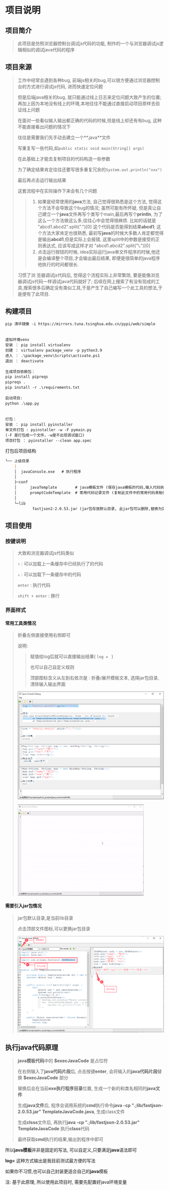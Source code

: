 # 项目说明

## 项目简介

> 此项目是仿照浏览器控制台调试js代码的功能, 制作的一个与浏览器调试js逻辑相似的调试java代码的程序
>

## 项目来源
> 工作中经常会遇到各种bug, 前端js相关的bug,可以很方便通过浏览器控制台的方式进行调试js代码, 进而快速定位问题
>
> 但是后端java相关的bug, 就只能通过线上日志来定位问题大致产生的位置; 再加上因为本地没有线上的环境,本地往往不能通过直接启动项目原样去验证线上问题
>
> 在面对一些看似输入输出都正确的代码的时候,但是线上却还有有bug, 这种不能直接看出问题的情况下
>
> 往往是需要我们先手动去建立一个**.java**文件
>
> 写重复写一些代码,如`public static void main(String[] args)`
>
> 在此基础上才能去复制项目的代码构造一些参数
>
> 为了确定结果肯定往往还要写很多重复冗余的`System.out.println("xxx")`
>
> 最后再点击运行输出结果
>
> 这套流程中在实际操作下来会有几个问题
> > 1. 如果是经常使用的**java**方法, 自己觉得很熟悉是这个方法, 觉得这个方法不会导致这个bug的情况; 虽然可能有所怀疑, 但是真让自己建立一个**java**文件再写个类写个main,最后再写个**println**, 为了这么一个方法做这么多,往往心中会觉得很麻烦. 
> >   比如的话就是 "abcd1.abcd2".split(".")[0]  这个代码是否能得到结果**abcd1**; 这个方法大家肯定也很熟悉, 最初写**java**的时候大多数人肯定都觉得是输出**abcd1**,但是实际上会报错, 这里split中的参数是接受的正则表达式, 应该写成这样才对  "abcd1.abcd2".split("\\.")[0]
> > 2. 点击运行按钮的时候, idea实际运行java单文件程序的时候,他还是会编译整个项目,才会输出最后结果, 即便是很简单的java程序他执行的时间都很长.
>
> 习惯了浏  览器调试js代码后, 觉得这个流程实际上非常繁琐, 要是能像浏览器调试js代码一样调试java代码就好了; 
> 后续在网上搜索了有没有现成的工具,搜索很多后确定没有类似工具,于是产生了自己编写一个此工具的想法,于是便有了此项目.


## 构建项目
```markdown
pip 清华镜像 -i https://mirrors.tuna.tsinghua.edu.cn/pypi/web/simple 


虚拟环境venv
安装 ： pip install virtualenv 
创建 ： virtualenv package_venv -p python3.9
进入 ： .\package_venv\Scripts\activate.ps1
退出 ： deactivate

生成项目依赖包：
pip install pipreqs
pipreqs .
pip install -r .\requirements.txt

启动项目:
python .\app.py


打包：
安装 ： pip install pyinstaller
单文件打包 : pyinstaller -w -F pymain.py 
(-F 是打包成一个文件，-w是不出现调试窗口)
项目打包 ： pyinstaller --clean app.spec

```

打包后项目结构

```markdown
└── 上级目录
    |
    │  javaConsole.exe   # 执行程序
    │
    ├─conf
    │      javaTemplate        # java模板文件 (保存java模板的代码,输入代码执行后,会替换相应位置生成完整java文件,执行获取结果)
    │      promptCodeTemplate  # 常用代码记录文件 (复制此文件中的常用代码来勉强做到简化代码编写的目的)
    │
    └─lib
            fastjson2-2.0.53.jar (jar包存放默认目录, 此jar包可以删除,替换为实际项目中的jar包, 也可以手动选择修改jar包目录)
```





## 项目使用

### 按键说明

> 大致和浏览器调试js代码类似
>
> `↑` :  可以加载上一条缓存中已经执行了的代码
>
> `↓`  :  可以加载下一条缓存中的代码
>
> `enter` : 执行代码
>
> `shift + enter` : 换行



### 界面样式

#### 常用工具类情况

> 折叠左侧直接使用右侧即可
>
> 说明: 
>
> > 赋值给log后就可以直接输出结果( `log = ` )
> >
> > 也可以自己自定义规则
> >
> > 顶部图标含义从左到右依次是 : 折叠/展开模板文本,  选择jar包目录,  清除输入输出界面
>
> ![](https://raw.githubusercontent.com/yeforxingkong/java_console_debug/refs/heads/main/img/project_picture1.png)
>
> ![](https://raw.githubusercontent.com/yeforxingkong/java_console_debug/refs/heads/main/img/projiect_moive1.gif)



#### 需要引入jar包情况

> jar包默认目录,是当前lib目录
>
> 点击顶部文件图标,可以更换jar包目录
>
> ![](https://raw.githubusercontent.com/yeforxingkong/java_console_debug/refs/heads/main/img/project_picture2.png)



## 执行java代码原理

> **java模板代码**中的 **$execJavaCode** 是占位符
>
> 在右侧输入了**java代码片段**后, 点击按键**enter**, 会将输入的**java代码片段**替换 **$execJavaCode** 部分
>
> 替换后会在当前**exe执行程序目录**位置, 生成一个新的和类名相同的**java文件**
>
> 生成**java文件**后, 程序会调用系统的**cmd**执行命令**java  -cp ".;lib/fastjson-2.0.53.jar" TemplateJavaCode.java**, 生成class文件
>
> 生成**clsss**文件后, 再执行**java  -cp ".;lib/fastjson-2.0.53.jar" TemplateJavaCode** 执行**class**代码
>
> 最终获取**cmd**执行的结果,输出到程序中即可

所以**java模板**并非是固定的写法, 可以自定义,只要满足**java**语法即可

**log=** 这种方式输出是我目前测试最方便的写法

如果你不习惯,也可以自己封装更适合自己的**java**模板

注: 基于此原理, 所以使用此项目时, 需要先配置好java环境变量
